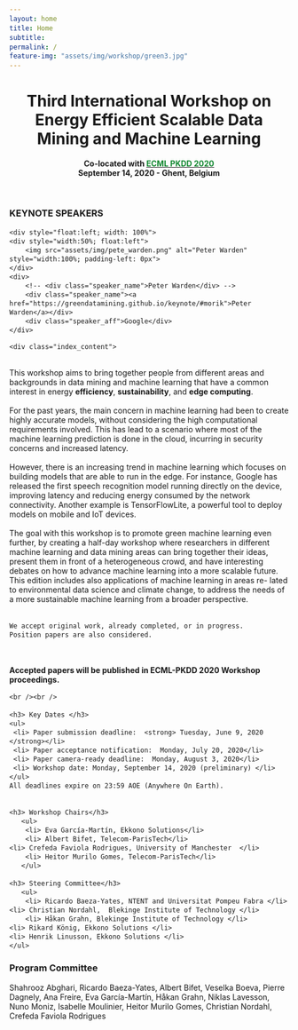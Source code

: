 ```yaml
---
layout: home
title: Home
subtitle:
permalink: /
feature-img: "assets/img/workshop/green3.jpg"
---
```

<h1 style="text-align: center">Third International Workshop on Energy Efficient Scalable Data Mining and Machine Learning</h1>

 <p style="text-align:center; font-weight:bold">Co-located with <a href="http://www.ecmlpkdd2020.org/" target="_blank" rel="noopener"> <span style="color:#10872F">ECML PKDD 2020</span></a> <br />
	September 14, 2020 - Ghent, Belgium <br />


</p>



<div class="index_main">
	<br />
  <div class="index_keynote">
    <div>
  		<h3>KEYNOTE SPEAKERS</h3>
    </div>

	<div style="float:left; width: 100%">
    <div style="width:50%; float:left">
        <img src="assets/img/pete_warden.png" alt="Peter Warden" style="width:100%; padding-left: 0px">
    </div>
    <div>
        <!-- <div class="speaker_name">Peter Warden</div> -->
        <div class="speaker_name"><a href="https://greendatamining.github.io/keynote/#morik">Peter Warden</a></div>
        <div class="speaker_aff">Google</div>
    </div>

  </div>
</div>

	<div class="index_content">
  <br />
This workshop aims to bring together people from different areas and 
backgrounds in data mining and machine learning that have a common 
interest in energy <strong>efficiency</strong>, <strong>sustainability</strong>, and <strong>edge computing</strong>.<br />
<br />
For the past years, the main concern in machine learning had been to 
create highly accurate models, without considering the high computational 
requirements involved. This has lead to a scenario where most of the 
machine learning prediction is done in the cloud, incurring in security 
concerns and increased latency.<br />
<br />
However, there is an increasing trend in machine learning which focuses 
on building models that are able to run in the edge. For instance, Google 
has released the first speech recognition model running directly on the device, 
improving latency and reducing energy consumed by the network connectivity. 
Another example is TensorFlowLite, a powerful tool to deploy models on mobile 
and IoT devices.<br />
<br />
The goal with this workshop is to promote green machine learning even further, 
by creating a half-day workshop where researchers in different machine 
learning and data mining areas can bring together their ideas, present them 
in front of a heterogeneous crowd, and have interesting debates on how to 
advance machine learning into a more scalable future. This edition includes 
also applications of machine learning in areas re- lated to environmental data 
science and climate change, to address the needs of a more sustainable machine 
learning from a broader perspective.<br />
<br />

	We accept original work, already completed, or in progress.
	Position papers are also considered.
  <br /><br />
  <strong>Accepted papers will be published in ECML-PKDD 2020 Workshop proceedings.</strong>



	<br /><br />

	<h3> Key Dates </h3>
	<ul>
	 <li> Paper submission deadline:  <strong> Tuesday, June 9, 2020 </strong></li>
	 <li> Paper acceptance notification:  Monday, July 20, 2020</li>
	 <li> Paper camera-ready deadline:  Monday, August 3, 2020</li>
	 <li> Workshop date: Monday, September 14, 2020 (preliminary) </li>
	</ul>
	All deadlines expire on 23:59 AOE (Anywhere On Earth).


	<h3> Workshop Chairs</h3>
	   <ul>
		<li> Eva García-Martín, Ekkono Solutions</li>
		<li> Albert Bifet, Telecom-ParisTech</li>
    <li> Crefeda Faviola Rodrigues, University of Manchester  </li>
		<li> Heitor Murilo Gomes, Telecom-ParisTech</li>
	   </ul>

	<h3> Steering Committee</h3>
	   <ul>
		<li> Ricardo Baeza-Yates, NTENT and Universitat Pompeu Fabra </li>
    <li> Christian Nordahl,  Blekinge Institute of Technology </li>
		<li> Håkan Grahn, Blekinge Institute of Technology </li>
    <li> Rikard König, Ekkono Solutions </li>
    <li> Henrik Linusson, Ekkono Solutions </li>
	</ul>

  <h3>Program Committee</h3>
  Shahrooz Abghari, Ricardo Baeza-Yates, Albert Bifet, Veselka Boeva, Pierre Dagnely, Ana Freire, Eva García-Martín, Håkan Grahn, Niklas Lavesson, Nuno Moniz, Isabelle Moulinier, Heitor Murilo Gomes, Christian Nordahl, Crefeda Faviola Rodrigues


  <!-- </div> -->


<!-- </div> -->
<!-- <br> -->
